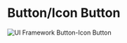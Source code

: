 # Button/Icon Button

![UI Framework Button-Icon Button](../imgs/ns_ui_framework/Button-Icon_Button.png)